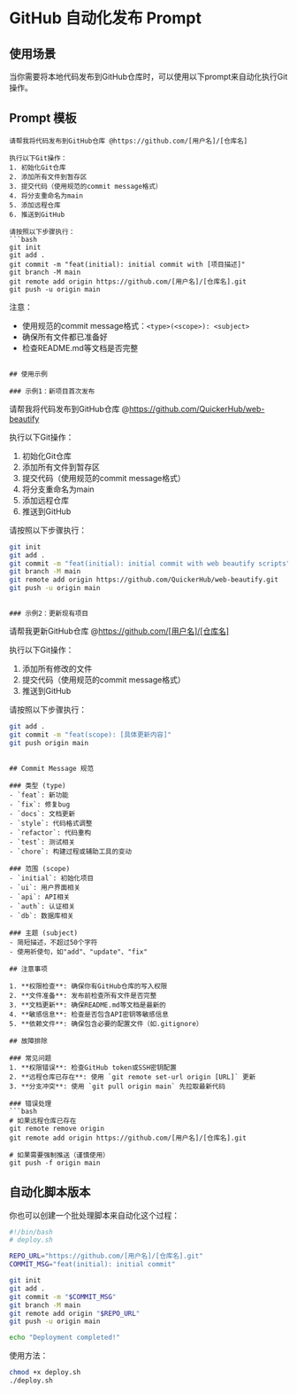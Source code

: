 # GitHub 自动化发布 Prompt

## 使用场景
当你需要将本地代码发布到GitHub仓库时，可以使用以下prompt来自动化执行Git操作。

## Prompt 模板

```
请帮我将代码发布到GitHub仓库 @https://github.com/[用户名]/[仓库名]

执行以下Git操作：
1. 初始化Git仓库
2. 添加所有文件到暂存区
3. 提交代码（使用规范的commit message格式）
4. 将分支重命名为main
5. 添加远程仓库
6. 推送到GitHub

请按照以下步骤执行：
```bash
git init
git add .
git commit -m "feat(initial): initial commit with [项目描述]"
git branch -M main
git remote add origin https://github.com/[用户名]/[仓库名].git
git push -u origin main
```

注意：
- 使用规范的commit message格式：`<type>(<scope>): <subject>`
- 确保所有文件都已准备好
- 检查README.md等文档是否完整
```

## 使用示例

### 示例1：新项目首次发布
```
请帮我将代码发布到GitHub仓库 @https://github.com/QuickerHub/web-beautify

执行以下Git操作：
1. 初始化Git仓库
2. 添加所有文件到暂存区
3. 提交代码（使用规范的commit message格式）
4. 将分支重命名为main
5. 添加远程仓库
6. 推送到GitHub

请按照以下步骤执行：
```bash
git init
git add .
git commit -m "feat(initial): initial commit with web beautify scripts"
git branch -M main
git remote add origin https://github.com/QuickerHub/web-beautify.git
git push -u origin main
```
```

### 示例2：更新现有项目
```
请帮我更新GitHub仓库 @https://github.com/[用户名]/[仓库名]

执行以下Git操作：
1. 添加所有修改的文件
2. 提交代码（使用规范的commit message格式）
3. 推送到GitHub

请按照以下步骤执行：
```bash
git add .
git commit -m "feat(scope): [具体更新内容]"
git push origin main
```
```

## Commit Message 规范

### 类型 (type)
- `feat`: 新功能
- `fix`: 修复bug
- `docs`: 文档更新
- `style`: 代码格式调整
- `refactor`: 代码重构
- `test`: 测试相关
- `chore`: 构建过程或辅助工具的变动

### 范围 (scope)
- `initial`: 初始化项目
- `ui`: 用户界面相关
- `api`: API相关
- `auth`: 认证相关
- `db`: 数据库相关

### 主题 (subject)
- 简短描述，不超过50个字符
- 使用祈使句，如"add"、"update"、"fix"

## 注意事项

1. **权限检查**: 确保你有GitHub仓库的写入权限
2. **文件准备**: 发布前检查所有文件是否完整
3. **文档更新**: 确保README.md等文档是最新的
4. **敏感信息**: 检查是否包含API密钥等敏感信息
5. **依赖文件**: 确保包含必要的配置文件（如.gitignore）

## 故障排除

### 常见问题
1. **权限错误**: 检查GitHub token或SSH密钥配置
2. **远程仓库已存在**: 使用 `git remote set-url origin [URL]` 更新
3. **分支冲突**: 使用 `git pull origin main` 先拉取最新代码

### 错误处理
```bash
# 如果远程仓库已存在
git remote remove origin
git remote add origin https://github.com/[用户名]/[仓库名].git

# 如果需要强制推送（谨慎使用）
git push -f origin main
```

## 自动化脚本版本

你也可以创建一个批处理脚本来自动化这个过程：

```bash
#!/bin/bash
# deploy.sh

REPO_URL="https://github.com/[用户名]/[仓库名].git"
COMMIT_MSG="feat(initial): initial commit"

git init
git add .
git commit -m "$COMMIT_MSG"
git branch -M main
git remote add origin "$REPO_URL"
git push -u origin main

echo "Deployment completed!"
```

使用方法：
```bash
chmod +x deploy.sh
./deploy.sh
```
